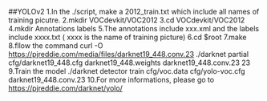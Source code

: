 ##YOLOv2
    1.In the ./script, make a 2012_train.txt which include all names of training picutre. 
    2.mkdir VOCdevkit/VOC2012
    3.cd VOCdevkit/VOC2012
    4.mkdir Annotations labels
    5.The annotations include xxx.xml and the labels include xxxx.txt ( xxxx is the name of training picture)
    6.cd $root
    7.make
    8.fllow the command 
      curl -O https://pjreddie.com/media/files/darknet19_448.conv.23
      ./darknet partial cfg/darknet19_448.cfg darknet19_448.weights darknet19_448.conv.23 23
    9.Train the model
      ./darknet detector train cfg/voc.data cfg/yolo-voc.cfg darknet19_448.conv.23
    10.For more informations, please go to https://pjreddie.com/darknet/yolo/
